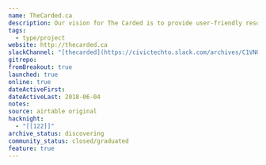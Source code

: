 ```yaml
---
name: TheCarded.ca
description: Our vision for The Carded is to provide user-friendly resources for youth and people affected by racial profiling. We welcome collaboration with people from all walks of life, whether you're a parent, teacher, frontline worker, activist, psychologist, artist, designer, journalist or civic professional. We hope to connect you with other concerned citizens and organizations that have crucial information on “carding”.
tags:
  - type/project
website: http://thecarded.ca
slackChannel: "[thecarded](https://civictechto.slack.com/archives/C1VNQCW13)"
gitrepo: 
fromBreakout: true
launched: true
online: true
dateActiveFirst: 
dateActiveLast: 2018-06-04
notes: 
source: airtable original
hacknight:
  - "[[122]]"
archive_status: discovering
community_status: closed/graduated
feature: true
---
```


